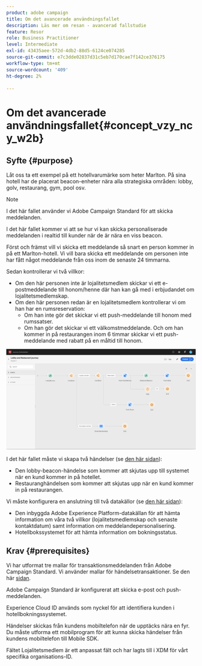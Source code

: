 ```yaml
---
product: adobe campaign
title: Om det avancerade användningsfallet
description: Läs mer om resan - avancerad fallstudie
feature: Resor
role: Business Practitioner
level: Intermediate
exl-id: 43435aee-572d-4db2-88d5-6124ce074285
source-git-commit: e7c3dde02837d31c5eb7d170cae7f142ce376175
workflow-type: tm+mt
source-wordcount: '409'
ht-degree: 2%

---
```


# Om det avancerade användningsfallet{#concept_vzy_ncy_w2b}

## Syfte {#purpose}

Låt oss ta ett exempel på ett hotellvarumärke som heter Marlton. På sina hotell har de placerat beacon-enheter nära alla strategiska områden: lobby, golv, restaurang, gym, pool osv.

>[!NOTE]
>
>I det här fallet använder vi Adobe Campaign Standard för att skicka meddelanden.

I det här fallet kommer vi att se hur vi kan skicka personaliserade meddelanden i realtid till kunder när de är nära en viss beacon.

Först och främst vill vi skicka ett meddelande så snart en person kommer in på ett Marlton-hotell. Vi vill bara skicka ett meddelande om personen inte har fått något meddelande från oss inom de senaste 24 timmarna.

Sedan kontrollerar vi två villkor:

* Om den här personen inte är lojalitetsmedlem skickar vi ett e-postmeddelande till honom/henne där han kan gå med i erbjudandet om lojalitetsmedlemskap.
* Om den här personen redan är en lojalitetsmedlem kontrollerar vi om han har en rumsreservation:
   * Om han inte gör det skickar vi ett push-meddelande till honom med rumssatser.
   * Om han gör det skickar vi ett välkomstmeddelande. Och om han kommer in på restaurangen inom 6 timmar skickar vi ett push-meddelande med rabatt på en måltid till honom.

![](../assets/journeyuc2_29.png)

I det här fallet måste vi skapa två händelser (se [den här sidan](../usecase/configuring-the-events.md)):

* Den lobby-beacon-händelse som kommer att skjutas upp till systemet när en kund kommer in på hotellet.
* Restauranghändelsen som kommer att skjutas upp när en kund kommer in på restaurangen.

Vi måste konfigurera en anslutning till två datakällor (se [den här sidan](../usecase/configuring-the-data-sources.md)):

* Den inbyggda Adobe Experience Platform-datakällan för att hämta information om våra två villkor (lojalitetsmedlemskap och senaste kontaktdatum) samt information om meddelandepersonalisering.
* Hotellbokssystemet för att hämta information om bokningsstatus.

## Krav {#prerequisites}

Vi har utformat tre mallar för transaktionsmeddelanden från Adobe Campaign Standard. Vi använder mallar för händelsetransaktioner. Se den här [sidan]().

Adobe Campaign Standard är konfigurerat att skicka e-post och push-meddelanden.

Experience Cloud ID används som nyckel för att identifiera kunden i hotellbokningssystemet.

Händelser skickas från kundens mobiltelefon när de upptäcks nära en fyr. Du måste utforma ett mobilprogram för att kunna skicka händelser från kundens mobiltelefon till Mobile SDK.

Fältet Lojalitetsmedlem är ett anpassat fält och har lagts till i XDM för vårt specifika organisations-ID.
